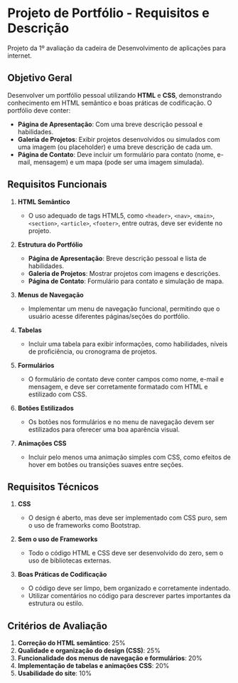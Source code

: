 # Projeto de Portfólio - Requisitos e Descrição

Projeto da 1º avaliação da cadeira de Desenvolvimento de aplicações para internet.

## Objetivo Geral

Desenvolver um portfólio pessoal utilizando **HTML** e **CSS**, demonstrando conhecimento em HTML semântico e boas práticas de codificação. O portfólio deve conter:

- **Página de Apresentação**: Com uma breve descrição pessoal e habilidades.
- **Galeria de Projetos**: Exibir projetos desenvolvidos ou simulados com uma imagem (ou placeholder) e uma breve descrição de cada um.
- **Página de Contato**: Deve incluir um formulário para contato (nome, e-mail, mensagem) e um mapa (pode ser uma imagem simulada).

## Requisitos Funcionais

1. **HTML Semântico**
   - O uso adequado de tags HTML5, como `<header>`, `<nav>`, `<main>`, `<section>`, `<article>`, `<footer>`, entre outras, deve ser evidente no projeto.

2. **Estrutura do Portfólio**
   - **Página de Apresentação**: Breve descrição pessoal e lista de habilidades.
   - **Galeria de Projetos**: Mostrar projetos com imagens e descrições.
   - **Página de Contato**: Formulário para contato e simulação de mapa.

3. **Menus de Navegação**
   - Implementar um menu de navegação funcional, permitindo que o usuário acesse diferentes páginas/seções do portfólio.

4. **Tabelas**
   - Incluir uma tabela para exibir informações, como habilidades, níveis de proficiência, ou cronograma de projetos.

5. **Formulários**
   - O formulário de contato deve conter campos como nome, e-mail e mensagem, e deve ser corretamente formatado com HTML e estilizado com CSS.

6. **Botões Estilizados**
   - Os botões nos formulários e no menu de navegação devem ser estilizados para oferecer uma boa aparência visual.

7. **Animações CSS**
   - Incluir pelo menos uma animação simples com CSS, como efeitos de hover em botões ou transições suaves entre seções.

## Requisitos Técnicos

1. **CSS**
   - O design é aberto, mas deve ser implementado com CSS puro, sem o uso de frameworks como Bootstrap.

2. **Sem o uso de Frameworks**
   - Todo o código HTML e CSS deve ser desenvolvido do zero, sem o uso de bibliotecas externas.

3. **Boas Práticas de Codificação**
   - O código deve ser limpo, bem organizado e corretamente indentado.
   - Utilizar comentários no código para descrever partes importantes da estrutura ou estilo.

## Critérios de Avaliação

1. **Correção do HTML semântico**: 25%
2. **Qualidade e organização do design (CSS)**: 25%
3. **Funcionalidade dos menus de navegação e formulários**: 20%
4. **Implementação de tabelas e animações CSS**: 20%
5. **Usabilidade do site**: 10%
